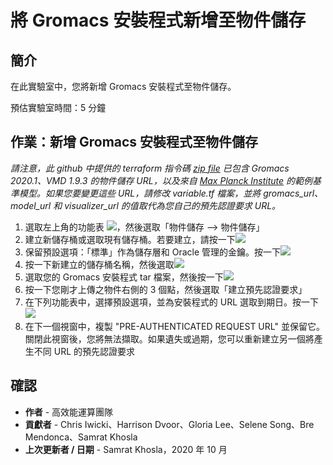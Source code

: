 # 將 Gromacs 安裝程式新增至物件儲存

## 簡介

在此實驗室中，您將新增 Gromacs 安裝程式至物件儲存。

預估實驗室時間：5 分鐘

## 作業：新增 Gromacs 安裝程式至物件儲存

_請注意，此 github 中提供的 terraform 指令碼 [zip file](https://github.com/oci-hpc/oci-hpc-runbook-gromacs/tree/master/Resources/gromacs-2020.1.zip) 已包含 Gromacs 2020.1、VMD 1.9.3 的物件儲存 URL，以及來自 [Max Planck Institute](https://www.mpibpc.mpg.de/grubmueller/bench) 的範例基準模型。如果您要變更這些 URL，請修改 variable.tf 檔案，並將 gromacs\_url、model\_url 和 visualizer\_url 的值取代為您自己的預先認證要求 URL。_

1.  選取左上角的功能表 ![](./images/menu.png)，然後選取「物件儲存 --> 物件儲存」
2.  建立新儲存桶或選取現有儲存桶。若要建立，請按一下![](./images/create_bucket.png)
3.  保留預設選項：「標準」作為儲存層和 Oracle 管理的金鑰。按一下![](./images/create_bucket.png)
4.  按一下新建立的儲存桶名稱，然後選取![](./images/upload_object.png)
5.  選取您的 Gromacs 安裝程式 tar 檔案，然後按一下![](./images/upload_object.png)
6.  按一下您剛才上傳之物件右側的 3 個點，然後選取「建立預先認證要求」
7.  在下列功能表中，選擇預設選項，並為安裝程式的 URL 選取到期日。按一下![](./images/pre-auth.png)
8.  在下一個視窗中，複製 "PRE-AUTHENTICATED REQUEST URL" 並保留它。關閉此視窗後，您將無法擷取。如果遺失或過期，您可以重新建立另一個將產生不同 URL 的預先認證要求

## 確認

*   **作者** - 高效能運算團隊
*   **貢獻者** - Chris Iwicki、Harrison Dvoor、Gloria Lee、Selene Song、Bre Mendonca、Samrat Khosla
*   **上次更新者 / 日期** - Samrat Khosla，2020 年 10 月
